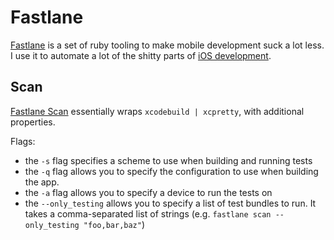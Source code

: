 # Fastlane

[Fastlane](https://fastlane.tools) is a set of ruby tooling to make mobile development suck a lot less. I use it to automate a lot of the shitty parts of [iOS development](../programming/ios/index.md).

## Scan

[Fastlane Scan](https://docs.fastlane.tools/actions/scan/) essentially wraps `xcodebuild | xcpretty`, with additional properties.

Flags:

- the `-s` flag specifies a scheme to use when building and running tests
- the `-q` flag allows you to specify the configuration to use when building the app.
- the `-a` flag allows you to specify a device to run the tests on
- the `--only_testing` allows you to specify a list of test bundles to run. It takes a comma-separated list of strings (e.g. `fastlane scan --only_testing "foo,bar,baz"`)
